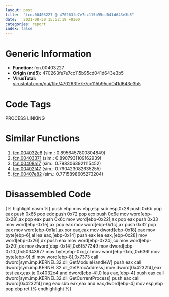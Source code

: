 ```yaml
---
layout: post
title:  "fcn.00403227 @ 470263fe7e7cc115b95cd041d643e3b5"
date:   2021-08-30 15:52:19 +0300
categories: report
index: false
---
```


# Generic Information
- **Function:** fcn.00403227
- **Origin (md5):** 470263fe7e7cc115b95cd041d643e3b5
- **VirusTotal:** [virustotal.com/gui/file/470263fe7e7cc115b95cd041d643e3b5][virustotal_ref]

# Code Tags
<span class="tag" id="PROCESS">PROCESS</span>
<span class="tag" id="LINKING">LINKING</span>


# Similar Functions

1. [fcn.004032c8][similar_1_ref] (sim.: 0.8956457800804849)
2. [fcn.00403371][similar_2_ref] (sim.: 0.8907931109162939)
3. [fcn.00408a17][similar_3_ref] (sim.: 0.7983063921115452)
4. [fcn.00402f47][similar_4_ref] (sim.: 0.790423082635255)
5. [fcn.00407e82][similar_5_ref] (sim.: 0.7715898605273204)


# Disassembled Code

{% highlight nasm %}
push ebp
mov ebp,esp
sub esp,0x28
push 0x6b
pop eax
push 0x65
pop edx
push 0x72
pop ecx
push 0x6e
mov word[ebp-0x28],ax
pop eax
push 0x6c
mov word[ebp-0x22],ax
pop eax
push 0x33
mov word[ebp-0x1e],ax
pop eax
mov word[ebp-0x1c],ax
push 0x32
pop eax
mov word[ebp-0x1a],ax
xor eax,eax
mov dword[ebp-0x18],eax
mov byte[ebp-6],al
lea eax,[ebp-0x14]
push eax
lea eax,[ebp-0x28]
mov word[ebp-0x26],dx
push eax
mov word[ebp-0x24],cx
mov word[ebp-0x20],dx
mov dword[ebp-0x14],0x6f577349
mov dword[ebp-0x10],0x50343677
mov byte[ebp-0xc],cl
mov word[ebp-0xb],0x636f
mov byte[ebp-9],dl
mov word[ebp-8],0x7373
call dword[sym.imp.KERNEL32.dll_GetModuleHandleW]
push eax
call dword[sym.imp.KERNEL32.dll_GetProcAddress]
mov dword[0x4232f4],eax
test eax,eax
je 0x4032c4
and dword[ebp-4],0
lea eax,[ebp-4]
push eax
call dword[sym.imp.KERNEL32.dll_GetCurrentProcess]
push eax
call dword[0x4232f4]
neg eax
sbb eax,eax
and eax,dword[ebp-4]
mov esp,ebp
pop ebp
ret 
{% endhighlight %}


[similar_1_ref]: /report/fcn.004032c8@470263fe7e7cc115b95cd041d643e3b5
[similar_2_ref]: /report/fcn.00403371@470263fe7e7cc115b95cd041d643e3b5
[similar_3_ref]: /report/fcn.00408a17@470263fe7e7cc115b95cd041d643e3b5
[similar_4_ref]: /report/fcn.00402f47@470263fe7e7cc115b95cd041d643e3b5
[similar_5_ref]: /report/fcn.00407e82@3f1595e66dc63331ba0930a0c79684ce
[virustotal_ref]: https://www.virustotal.com/gui/file/470263fe7e7cc115b95cd041d643e3b5